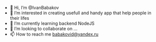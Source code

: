 - 👋 Hi, I’m @IvanBabakov
- 👀 I’m interested in creating usefull and handy app that help people in their lifes
- 🌱 I’m currently learning backend NodeJS
- 💞️ I’m looking to collaborate on ...
- 📫 How to reach me babakovid@yandex.ru

<!---
IvanBabakov/IvanBabakov is a ✨ special ✨ repository because its `README.md` (this file) appears on your GitHub profile.
You can click the Preview link to take a look at your changes.
--->
